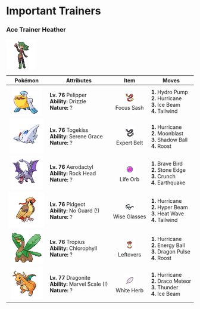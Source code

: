 # Important Trainers

### Ace Trainer Heather

![Ace Trainer Heather](../../assets/trainers/ace_trainer.png "Ace Trainer Heather")

| Pokémon | Attributes | Item | Moves |
|:-------:|------------|:----:|-------|
| ![Pelipper](../../assets/sprites/pelipper/front.gif "Pelipper") | **Lv. 76** Pelipper<br>**Ability:** <span class="tooltip" title="The Pokémon makes it rain if it appears in battle.">Drizzle</span><br>**Nature:** ? | ![Focus Sash](../../assets/items/focus_sash.png "Focus Sash")<br><span class="tooltip" title="An item to be held by a Pokémon. If it has full HP, the holder will endure one potential KO attack, leaving 1 HP.">Focus Sash</span> | **1.** Hydro Pump<br>**2.** Hurricane<br>**3.** Ice Beam<br>**4.** Tailwind |
| ![Togekiss](../../assets/sprites/togekiss/front.gif "Togekiss") | **Lv. 76** Togekiss<br>**Ability:** <span class="tooltip" title="Boosts the likelihood of added effects appearing.">Serene Grace</span><br>**Nature:** ? | ![Expert Belt](../../assets/items/expert_belt.png "Expert Belt")<br><span class="tooltip" title="An item to be held by a Pokémon. It is a well-worn belt that slightly boosts the power of supereffective moves.">Expert Belt</span> | **1.** Hurricane<br>**2.** Moonblast<br>**3.** Shadow Ball<br>**4.** Roost |
| ![Aerodactyl](../../assets/sprites/aerodactyl/front.gif "Aerodactyl") | **Lv. 76** Aerodactyl<br>**Ability:** <span class="tooltip" title="Protects the Pokémon from recoil damage.">Rock Head</span><br>**Nature:** ? | ![Life Orb](../../assets/items/life_orb.png "Life Orb")<br><span class="tooltip" title="An item to be held by a Pokémon. It boosts the power of moves, but at the cost of some HP on each hit.">Life Orb</span> | **1.** Brave Bird<br>**2.** Stone Edge<br>**3.** Crunch<br>**4.** Earthquake |
| ![Pidgeot](../../assets/sprites/pidgeot/front.gif "Pidgeot") | **Lv. 76** Pidgeot<br>**Ability:** <span class="tooltip" title="Ensures the Pokémon and its foe’s attacks land.">No Guard (!)</span><br>**Nature:** ? | ![Wise Glasses](../../assets/items/wise_glasses.png "Wise Glasses")<br><span class="tooltip" title="An item to be held by a Pokémon. It is a thick pair of glasses that slightly boosts the power of special moves.">Wise Glasses</span> | **1.** Hurricane<br>**2.** Hyper Beam<br>**3.** Heat Wave<br>**4.** Tailwind |
| ![Tropius](../../assets/sprites/tropius/front.gif "Tropius") | **Lv. 76** Tropius<br>**Ability:** <span class="tooltip" title="Boosts the Pokémon’s Speed in sunshine.">Chlorophyll</span><br>**Nature:** ? | ![Leftovers](../../assets/items/leftovers.png "Leftovers")<br><span class="tooltip" title="An item to be held by a Pokémon. The holder’s HP is gradually restored during battle.">Leftovers</span> | **1.** Hurricane<br>**2.** Energy Ball<br>**3.** Dragon Pulse<br>**4.** Roost |
| ![Dragonite](../../assets/sprites/dragonite/front.gif "Dragonite") | **Lv. 77** Dragonite<br>**Ability:** <span class="tooltip" title="Boosts Defense if there is a status problem.">Marvel Scale (!)</span><br>**Nature:** ? | ![White Herb](../../assets/items/white_herb.png "White Herb")<br><span class="tooltip" title="An item to be held by a Pokémon. It restores any lowered stat in battle. It can be used only once.">White Herb</span> | **1.** Hurricane<br>**2.** Draco Meteor<br>**3.** Thunder<br>**4.** Ice Beam |



